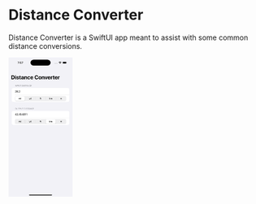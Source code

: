 # Distance Converter

Distance Converter is a SwiftUI app meant to assist with some common distance conversions.

<img src="screenshots/distanceconverter.png" alt="Screenshot of Distance Converter app" width="25%">
